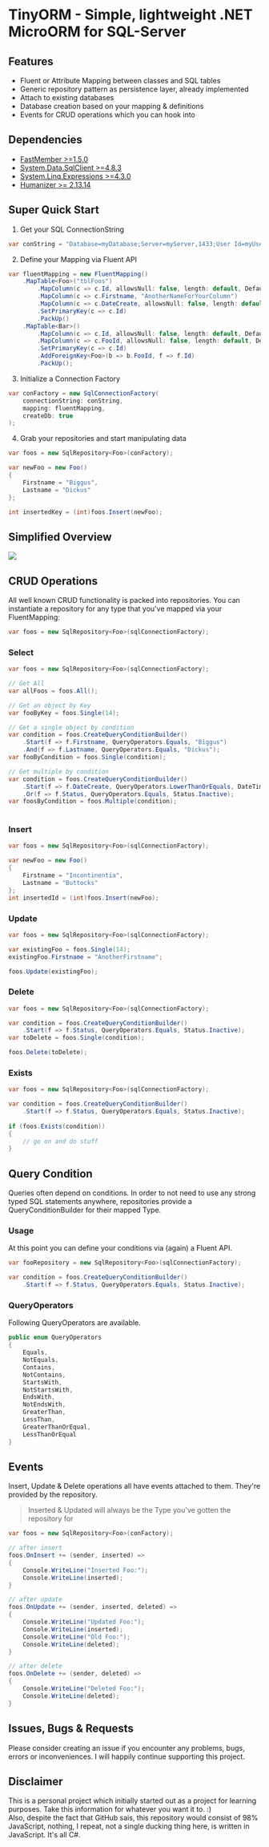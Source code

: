 # TinyORM - Simple, lightweight .NET MicroORM for SQL-Server

## Features
* Fluent or Attribute Mapping between classes and SQL tables
* Generic repository pattern as persistence layer, already implemented
* Attach to existing databases
* Database creation based on your mapping & definitions
* Events for CRUD operations which you can hook into

## Dependencies
* [FastMember >=1.5.0](https://www.nuget.org/packages/FastMember/)
* [System.Data.SqlClient >=4.8.3](https://www.nuget.org/packages/System.Data.SqlClient/)
* [System.Linq.Expressions >=4.3.0](https://www.nuget.org/packages/System.Linq.Expressions/)
* [Humanizer >= 2.13.14](https://www.nuget.org/packages/Humanizer/2.13.14)

## Super Quick Start
1) Get your SQL ConnectionString
```c#
var conString = "Database=myDatabase;Server=myServer,1433;User Id=myUser;Password=mySuperSecretPassword123"
```

2) Define your Mapping via Fluent API
```c#
var fluentMapping = new FluentMapping()
    .MapTable<Foo>("tblFoos")
		.MapColumn(c => c.Id, allowsNull: false, length: default, DefaultValues.AutoIncrement)
		.MapColumn(c => c.Firstname, "AnotherNameForYourColumn")
		.MapColumn(c => c.DateCreate, allowsNull: false, length: default, DefaultValues.Timestamp)
		.SetPrimaryKey(c => c.Id)
		.PackUp()
	.MapTable<Bar>()
		.MapColumn(c => c.Id, allowsNull: false, length: default, DefaultValues.AutoIncrement)
		.MapColumn(c => c.FooId, allowsNull: false, length: default, DefaultValues.None);
		.SetPrimaryKey(c => c.Id)
		.AddForeignKey<Foo>(b => b.FooId, f => f.Id)
		.PackUp();
```

3) Initialize a Connection Factory
```c#
var conFactory = new SqlConnectionFactory(
	connectionString: conString,
	mapping: fluentMapping,
	createDb: true
);
```

4) Grab your repositories and start manipulating data
```c#
var foos = new SqlRepository<Foo>(conFactory);

var newFoo = new Foo()
{
	Firstname = "Biggus",
	Lastname = "Dickus"
};

int insertedKey = (int)foos.Insert(newFoo);
```
## Simplified Overview
<img src="https://i.ibb.co/h2GwcfD/Tiny-ORM-Simplified-Visualization.png" />

## CRUD Operations
All well known CRUD functionality is packed into repositories.
You can instantiate a repository for any type that you've mapped via your FluentMapping:
```c#
var foos = new SqlRepository<Foo>(sqlConnectionFactory);
```

### Select
```c#
var foos = new SqlRepository<Foo>(sqlConnectionFactory);

// Get All
var allFoos = foos.All();

// Get an object by Key
var fooByKey = foos.Single(14);

// Get a single object by condition
var condition = foos.CreateQueryConditionBuilder()
	.Start(f => f.Firstname, QueryOperators.Equals, "Biggus")
	.And(f => f.Lastname, QueryOperators.Equals, "Dickus");
var fooByCondition = foos.Single(condition);

// Get multiple by condition
var condition = foos.CreateQueryConditionBuilder()
	.Start(f => f.DateCreate, QueryOperators.LowerThanOrEquals, DateTime.Now.AddYears(-1))
	.Or(f => f.Status, QueryOperators.Equals, Status.Inactive);
var foosByCondition = foos.Multiple(condition);
	
```

### Insert
```c#
var foos = new SqlRepository<Foo>(sqlConnectionFactory);

var newFoo = new Foo()
{
	Firstname = "Incontinentia",
	Lastname = "Buttocks"
};
int insertedId = (int)foos.Insert(newFoo);
```

### Update
```c#
var foos = new SqlRepository<Foo>(sqlConnectionFactory);

var existingFoo = foos.Single(14);
existingFoo.Firstname = "AnotherFirstname";

foos.Update(existingFoo);
```

### Delete
```c#
var foos = new SqlRepository<Foo>(sqlConnectionFactory);

var condition = foos.CreateQueryConditionBuilder()
	.Start(f => f.Status, QueryOperators.Equals, Status.Inactive);
var toDelete = foos.Single(condition);

foos.Delete(toDelete);
```

### Exists
```c#
var foos = new SqlRepository<Foo>(sqlConnectionFactory);

var condition = foos.CreateQueryConditionBuilder()
	.Start(f => f.Status, QueryOperators.Equals, Status.Inactive);
	
if (foos.Exists(condition))
{
	// go on and do stuff
}
```

## Query Condition
Queries often depend on conditions. In order to not need to use any strong typed SQL statements anywhere, repositories provide a QueryConditionBuilder for their mapped Type.

### Usage
At this point you can define your conditions via (again) a Fluent API.
```c#
var fooRepository = new SqlRepository<Foo>(sqlConnectionFactory);

var condition = foos.CreateQueryConditionBuilder()
	.Start(f => f.Status, QueryOperators.Equals, Status.Inactive);
```

### QueryOperators
Following QueryOperators are available.
```c#
public enum QueryOperators
{
	Equals,
	NotEquals,
	Contains,
	NotContains,
	StartsWith,
	NotStartsWith,
	EndsWith,
	NotEndsWith,
	GreaterThan,
	LessThan,
	GreaterThanOrEqual,
	LessThanOrEqual
}
```

## Events
Insert, Update & Delete operations all have events attached to them. They're provided by the repository.

> Inserted & Updated will always be the Type you've gotten the repository for
```c#
var foos = new SqlRepository<Foo>(conFactory);

// after insert
foos.OnInsert += (sender, inserted) =>
{
	Console.WriteLine("Inserted Foo:");
	Console.WriteLine(inserted);
}

// after update
foos.OnUpdate += (sender, inserted, deleted) => 
{
	Console.WriteLine("Updated Foo:");
	Console.WriteLine(inserted);
	Console.WriteLine("Old Foo:");
	Console.WriteLine(deleted);
}

// after delete
foos.OnDelete += (sender, deleted) =>
{
	Console.WriteLine("Deleted Foo:");
	Console.WriteLine(deleted);
}
```

## Issues, Bugs & Requests
Please consider creating an issue if you encounter any problems, bugs, errors or inconveniences. I will happily continue supporting this project.

## Disclaimer
This is a personal project which initially started out as a project for learning purposes. Take this information for whatever you want it to. :)\
Also, despite the fact that GitHub sais, this repository would consist of 98% JavaScript, nothing, I repeat, not a single ducking thing here, is written in JavaScript. It's all C#. 
